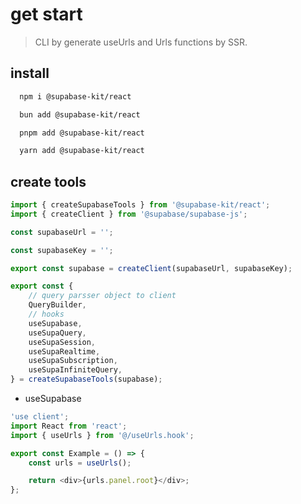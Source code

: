 # get start

> CLI by generate useUrls and Urls functions by SSR.

## install

```bash
  npm i @supabase-kit/react
```

```bash
  bun add @supabase-kit/react
```

```bash
  pnpm add @supabase-kit/react
```

```bash
  yarn add @supabase-kit/react
```

## create tools

```typescript
import { createSupabaseTools } from '@supabase-kit/react';
import { createClient } from '@supabase/supabase-js';

const supabaseUrl = '';

const supabaseKey = '';

export const supabase = createClient(supabaseUrl, supabaseKey);

export const {
    // query parsser object to client
    QueryBuilder,
    // hooks
    useSupabase,
    useSupaQuery,
    useSupaSession,
    useSupaRealtime,
    useSupaSubscription,
    useSupaInfiniteQuery,
} = createSupabaseTools(supabase);
```

-   useSupabase

```typescript
'use client';
import React from 'react';
import { useUrls } from '@/useUrls.hook';

export const Example = () => {
    const urls = useUrls();

    return <div>{urls.panel.root}</div>;
};
```
